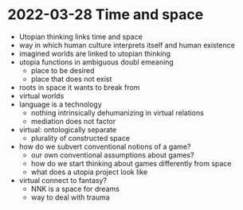 # 2022-03-28 Time and space

* Utopian thinking links time and space
* way in which human culture interprets itself and human existence
* imagined worlds are linked to utopian thinking
* utopia functions in ambiguous doubl emeaning
  * place to be desired
  * place that does not exist
* roots in space it wants to break from
* virtual worlds
* language is a technology
  * nothing intrinsically dehumanizing in virtual relations
  * mediation does not factor
* virtual: ontologically separate
  * plurality of constructed space
* how do we subvert conventional notions of a game?
  * our own conventional assumptions about games?
  * how do we start thinking about games differently from space
  * what does a utopia project look like
* virtual connect to fantasy?
  * NNK is a space for dreams
  * way to deal with trauma